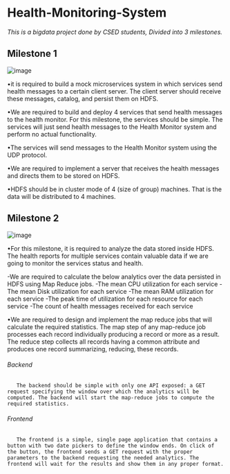 # Health-Monitoring-System

*This is a bigdata project done by CSED students, Divided into 3 milestones.*

## Milestone 1

![image](https://user-images.githubusercontent.com/58369917/177416371-f6b882f1-3cd2-44a4-8912-bbc566a21dff.png)

•it is required to build a mock microservices system in which
services send health messages to a certain client server. The client server should
receive these messages, catalog, and persist them on HDFS.

•We are required to build and deploy 4 services that send health messages to the
health monitor. For this milestone, the services should be simple. The services will
just send health messages to the Health Monitor system and perform no actual
functionality.

•The services will send messages to the Health Monitor system using the UDP
protocol.

•We are required to implement a server that receives the health messages and
directs them to be stored on HDFS.

•HDFS should be in cluster mode of 4 (size of group) machines. That is the
data will be distributed to 4 machines.


## Milestone 2

![image](https://user-images.githubusercontent.com/58369917/177419136-b1302281-8515-47e8-aa44-bb47e5334cfc.png)


•For this milestone, it is required to analyze the data stored inside HDFS. The health
reports for multiple services contain valuable data if we are going to monitor the
services status and health.

-We are required to calculate the below analytics over the data persisted in HDFS using Map Reduce jobs.
 -The mean CPU utilization for each service
 -The mean Disk utilization for each service
 -The mean RAM utilization for each service
 -The peak time of utilization for each resource for each service
 -The count of health messages received for each service

•We are required to design and implement the map reduce jobs that will calculate
the required statistics. The map step of any map-reduce job processes each record
individually producing a record or more as a result. The reduce step collects all
records having a common attribute and produces one record summarizing,
reducing, these records.

###### Backend
       The backend should be simple with only one API exposed: a GET request specifying the window over which the analytics will be computed. The backend will start the map-reduce jobs to compute the required statistics.
       
       
###### Frontend
       The frontend is a simple, single page application that contains a button with two date pickers to define the window ends. On click of the button, the frontend sends a GET request with the proper parameters to the backend requesting the needed analytics. The frontend will wait for the results and show them in any proper format.









